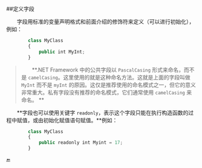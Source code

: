 ##定义字段

&emsp;&emsp;字段用标准的变量声明格式和前面介绍的修饰符来定义（可以进行初始化），例如：

```javascript
        class MyClass
        {
            public int MyInt;
        }
```

>&emsp;&emsp;**.NET Framework 中的公共字段以 `PascalCasing` 形式来命名，而不是 `camelCasing`。这里使用的就是这种命名方法。这就是上面的字段叫做 `MyInt` 而不是 `myInt` 的原因。这仅是推荐使用的命名模式之一，但它的意义非常重大。私有字段没有推荐的命名模式，它们通常使用 `camelCasing` 来命名。 ** 

&emsp;&emsp;**字段也可以使用关键字 `readonly`，表示这个字段只能在执行构造函数的过程中赋值，或由初始化赋值语句赋值。**例如：

```javascript
        class MyClass
        {
            public readonly int Myint = 17;
        }
```






🔚